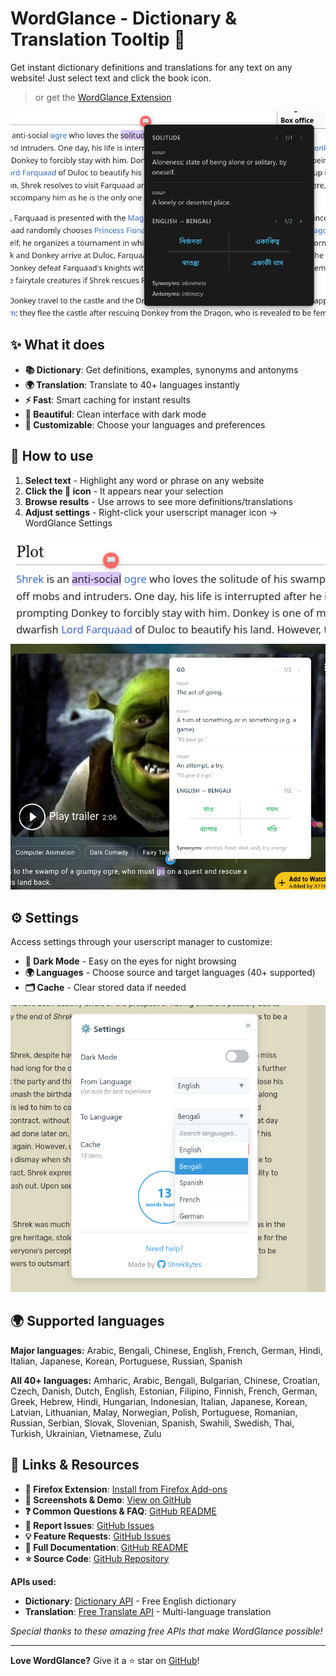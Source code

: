 # WordGlance - Dictionary & Translation Tooltip 📖

Get instant dictionary definitions and translations for any text on any website! Just select text and click the book icon.


> or get the [WordGlance Extension](https://github.com/ShrekBytes/wordglance-extension)

![WordGlance Dark Mode Popup](https://github.com/ShrekBytes/WordGlance/raw/main/screenshots/dark.png)

## ✨ What it does

- **📚 Dictionary**: Get definitions, examples, synonyms and antonyms
- **🌍 Translation**: Translate to 40+ languages instantly
- **⚡ Fast**: Smart caching for instant results
- **🎨 Beautiful**: Clean interface with dark mode
- **🔧 Customizable**: Choose your languages and preferences

## 🚀 How to use

1. **Select text** - Highlight any word or phrase on any website
2. **Click the 📖 icon** - It appears near your selection
3. **Browse results** - Use arrows to see more definitions/translations
4. **Adjust settings** - Right-click your userscript manager icon → WordGlance Settings

![WordGlance Button](https://github.com/ShrekBytes/WordGlance/raw/main/screenshots/button.png)
![WordGlance Light Mode Popup](https://github.com/ShrekBytes/WordGlance/raw/main/screenshots/light.png)

## ⚙️ Settings

Access settings through your userscript manager to customize:

- **🌙 Dark Mode** - Easy on the eyes for night browsing
- **🌍 Languages** - Choose source and target languages (40+ supported)
- **🗂️ Cache** - Clear stored data if needed

![WordGlance Settings Light Mode](https://github.com/ShrekBytes/WordGlance/raw/main/screenshots/settings_light.png)

## 🌍 Supported languages

**Major languages:** Arabic, Bengali, Chinese, English, French, German, Hindi, Italian, Japanese, Korean, Portuguese, Russian, Spanish

**All 40+ languages:** Amharic, Arabic, Bengali, Bulgarian, Chinese, Croatian, Czech, Danish, Dutch, English, Estonian, Filipino, Finnish, French, German, Greek, Hebrew, Hindi, Hungarian, Indonesian, Italian, Japanese, Korean, Latvian, Lithuanian, Malay, Norwegian, Polish, Portuguese, Romanian, Russian, Serbian, Slovak, Slovenian, Spanish, Swahili, Swedish, Thai, Turkish, Ukrainian, Vietnamese, Zulu

## 🔗 Links & Resources

- **🦊 Firefox Extension**: [Install from Firefox Add-ons](https://addons.mozilla.org/en-US/firefox/addon/wordglance/)
- **📱 Screenshots & Demo**: [View on GitHub](https://github.com/ShrekBytes/WordGlance)
- **❓ Common Questions & FAQ**: [GitHub README](https://github.com/ShrekBytes/WordGlance/blob/main/README.md#-common-questions)
- **🐛 Report Issues**: [GitHub Issues](https://github.com/ShrekBytes/WordGlance/issues)
- **💡 Feature Requests**: [GitHub Issues](https://github.com/ShrekBytes/WordGlance/issues)
- **📖 Full Documentation**: [GitHub README](https://github.com/ShrekBytes/WordGlance/blob/main/README.md)
- **⭐ Source Code**: [GitHub Repository](https://github.com/ShrekBytes/WordGlance)

**APIs used:**

- **Dictionary**: [Dictionary API](https://dictionaryapi.dev/) - Free English dictionary
- **Translation**: [Free Translate API](https://ftapi.pythonanywhere.com/) - Multi-language translation

_Special thanks to these amazing free APIs that make WordGlance possible!_

---

**Love WordGlance?** Give it a ⭐ star on [GitHub](https://github.com/ShrekBytes/WordGlance)!

